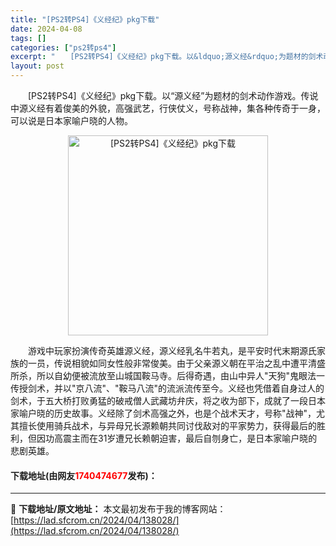 ```yaml
---
title: "[PS2转PS4]《义经纪》pkg下载"
date: 2024-04-08
tags: []
categories: ["ps2转ps4"]
excerpt: "　　[PS2转PS4]《义经纪》pkg下载。以&ldquo;源义经&rdquo;为题材的剑术动作游戏。传说中源义经有着俊美的外貌，高强武艺，行侠仗义，号称战神，集各种传奇于一身，可以说是日本家喻户晓的人物。 　　游戏中玩家扮演传奇英雄源义经，源义经乳名牛若丸，是平安时代末期源氏家族的一员，传说相貌如&hellip;"
layout: post
---
```


 <p>　　[PS2转PS4]《义经纪》pkg下载。以&ldquo;源义经&rdquo;为题材的剑术动作游戏。传说中源义经有着俊美的外貌，高强武艺，行侠仗义，号称战神，集各种传奇于一身，可以说是日本家喻户晓的人物。</p> <p align="center"><img align="" border="0" src="https://lad.sfcrom.cn/wp-content/uploads/2024/04/20240408_6613f88710d78.webp" width="320" alt="[PS2转PS4]《义经纪》pkg下载" /></p> <p>　　游戏中玩家扮演传奇英雄源义经，源义经乳名牛若丸，是平安时代末期源氏家族的一员，传说相貌如同女性般非常俊美。由于父亲源义朝在平治之乱中遭平清盛所杀，所以自幼便被流放至山城国鞍马寺。后得奇遇，由山中异人&quot;天狗&quot;鬼眼法一传授剑术，并以&quot;京八流&quot;、&quot;鞍马八流&quot;的流派流传至今。义经也凭借着自身过人的剑术，于五大桥打败勇猛的破戒僧人武藏坊弁庆，将之收为部下，成就了一段日本家喻户晓的历史故事。义经除了剑术高强之外，也是个战术天才，号称&quot;战神&quot;，尤其擅长使用骑兵战术，与异母兄长源赖朝共同讨伐敌对的平家势力，获得最后的胜利，但因功高震主而在31岁遭兄长赖朝迫害，最后自刎身亡，是日本家喻户晓的悲剧英雄。</p> <p><h4>下载地址(由网友<font color="red">1740474677</font>发布)：</h4></p> 

---
📖 **下载地址/原文地址：** 本文最初发布于我的博客网站：[https://lad.sfcrom.cn/2024/04/138028/](https://lad.sfcrom.cn/2024/04/138028/)
